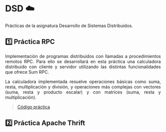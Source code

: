 # DSD ☁️
Prácticas de la asignatura Desarrollo de Sistemas Distribuidos.

## :one: Práctica RPC
<p align="justify">
Implementación de programas distribuidos con llamadas a procedimientos remotos RPC. Para ello se desarrollará en esta práctica una calculadora distribuido con cliente y servidor utilizando las distintas funcionalidades que ofrece Sum RPC.
</p>

<p align="justify">
La calculadora implementada resuelve operaciones básicas como suma, resta, multiplicación y división, y operaciones más complejas con vectores (suma, resta y producto escalar) y con matrices (suma, resta y multiplicación).
</p>

> [Código práctica](https://github.com/javier-23/DSD/tree/06ee78666559a2578d748e762c113f442b51fc67/P2 "Código práctica")

## 2️⃣ Práctica Apache Thrift
